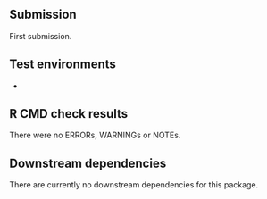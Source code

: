 ## Submission
First submission.

## Test environments
*

## R CMD check results

There were no ERRORs, WARNINGs or NOTEs.

## Downstream dependencies

There are currently no downstream dependencies for this package.
